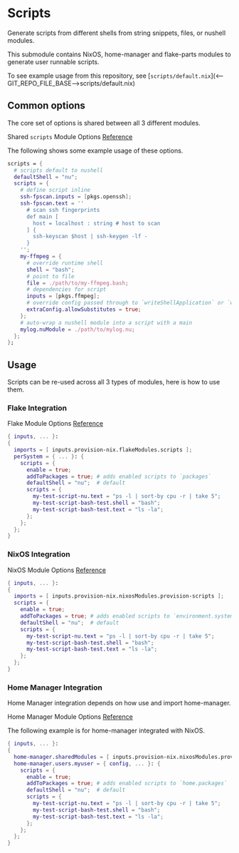 # Scripts

Generate scripts from different shells from string snippets, files, or nushell modules.

This submodule contains NixOS, home-manager and flake-parts modules to generate user runnable scripts.

To see example usage from this repository, see [`scripts/default.nix`](<--GIT_REPO_FILE_BASE-->scripts/default.nix)

## Common options

The core set of options is shared between all 3 different modules.

Shared `scripts` Module Options [Reference](../options/scripts-options.md)

The following shows some example usage of these options.
```nix
scripts = {
  # scripts default to nushell
  defaultShell = "nu";
  scripts = {
    # define script inline
    ssh-fpscan.inputs = [pkgs.openssh];
    ssh-fpscan.text = ''
      # scan ssh fingerprints
      def main [
        host = localhost : string # host to scan
      ] {
        ssh-keyscan $host | ssh-keygen -lf -
      }
    '';
    my-ffmpeg = {
      # override runtime shell
      shell = "bash";
      # point to file
      file = ./path/to/my-ffmpeg.bash;
      # dependencies for script
      inputs = [pkgs.ffmpeg];
      # override config passed through to `writeShellApplication` or `writeTextFile`
      extraConfig.allowSubstitutes = true;
    };
    # auto-wrap a nushell module into a script with a main
    mylog.nuModule = ./path/to/mylog.nu;
  };
};
```

## Usage

Scripts can be re-used across all 3 types of modules, here is how to use them.

### Flake Integration

Flake Module Options [Reference](../options/scripts-flake-options.md)

```nix
{ inputs, ... }:
{
  imports = [ inputs.provision-nix.flakeModules.scripts ];
  perSystem = { ... }: {
    scripts = {
      enable = true;
      addToPackages = true; # adds enabled scripts to `packages`
      defaultShell = "nu";  # default
      scripts = {
        my-test-script-nu.text = "ps -l | sort-by cpu -r | take 5";
        my-test-script-bash-test.shell = "bash";
        my-test-script-bash-test.text = "ls -la";
      };
    };
  };
}
```

### NixOS Integration

NixOS Module Options [Reference](../options/scripts-nixos-options.md)

```nix
{ inputs, ... }:
{
  imports = [ inputs.provision-nix.nixosModules.provision-scripts ];
  scripts = {
    enable = true;
    addToPackages = true; # adds enabled scripts to `environment.systemPackages`
    defaultShell = "nu";  # default
    scripts = {
      my-test-script-nu.text = "ps -l | sort-by cpu -r | take 5";
      my-test-script-bash-test.shell = "bash";
      my-test-script-bash-test.text = "ls -la";
    };
  };
}
```

### Home Manager Integration

Home Manager integration depends on how use and import home-manager.

Home Manager Module Options [Reference](../options/scripts-home-options.md)

The following example is for home-manager integrated with NixOS.

```nix
{ inputs, ... }:
{
  home-manager.sharedModules = [ inputs.provision-nix.nixosModules.provision-scripts ];
  home-manager.users.myuser = { config, ... }: {
    scripts = {
      enable = true;
      addToPackages = true; # adds enabled scripts to `home.packages`
      defaultShell = "nu";  # default
      scripts = {
        my-test-script-nu.text = "ps -l | sort-by cpu -r | take 5";
        my-test-script-bash-test.shell = "bash";
        my-test-script-bash-test.text = "ls -la";
      };
    };
  };
}
```

